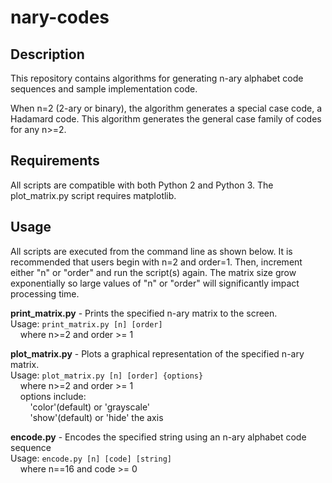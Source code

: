 # nary-codes

## Description
This repository contains algorithms for generating n-ary
alphabet code sequences and sample implementation code.

When n=2 (2-ary or binary), the algorithm generates a
special case code, a Hadamard code. This algorithm
generates the general case family of codes for any n>=2.

## Requirements
All scripts are compatible with both Python 2 and Python 3.
The plot_matrix.py script requires matplotlib.

## Usage
All scripts are executed from the command line as shown below.
It is recommended that users begin with n=2 and order=1.
Then, increment either "n" or "order" and run the script(s) again.
The matrix size grow exponentially so large values of "n" or "order" will significantly impact processing time.

**print_matrix.py** - Prints the specified n-ary matrix to the screen.  
Usage: `print_matrix.py [n] [order]`  
&nbsp;&nbsp;&nbsp;&nbsp;where n>=2 and order >= 1

**plot_matrix.py** - Plots a graphical representation of the specified n-ary matrix.  
Usage: `plot_matrix.py [n] [order] {options}`  
&nbsp;&nbsp;&nbsp;&nbsp;where n>=2 and order >= 1  
&nbsp;&nbsp;&nbsp;&nbsp;options include:  
&nbsp;&nbsp;&nbsp;&nbsp;&nbsp;&nbsp;&nbsp;&nbsp;'color'(default) or 'grayscale'  
&nbsp;&nbsp;&nbsp;&nbsp;&nbsp;&nbsp;&nbsp;&nbsp;'show'(default) or 'hide' the axis

**encode.py** - Encodes the specified string using an n-ary alphabet code sequence  
Usage: `encode.py [n] [code] [string]`  
&nbsp;&nbsp;&nbsp;&nbsp;where n==16 and code >= 0
